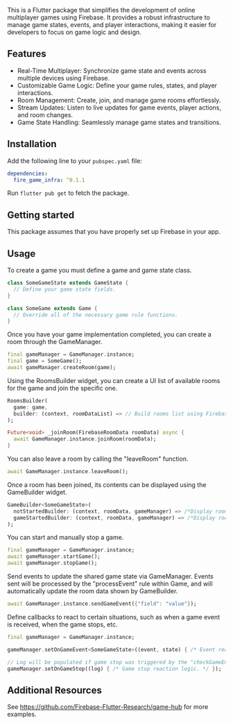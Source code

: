 This is a Flutter package that simplifies the development of online multiplayer games using Firebase. It provides a robust infrastructure to manage game states, events, and player interactions, making it easier for developers to focus on game logic and design.

## Features

- Real-Time Multiplayer: Synchronize game state and events across multiple devices using Firebase.
- Customizable Game Logic: Define your game rules, states, and player interactions.
- Room Management: Create, join, and manage game rooms effortlessly.
- Stream Updates: Listen to live updates for game events, player actions, and room changes.
- Game State Handling: Seamlessly manage game states and transitions.

## Installation

Add the following line to your `pubspec.yaml` file:
```yaml 
dependencies:
  fire_game_infra: ^0.1.1
```
Run `flutter pub get` to fetch the package.

## Getting started

This package assumes that you have properly set up Firebase in your app.

## Usage

To create a game you must define a game and game state class.
```dart
class SomeGameState extends GameState {
  // Define your game state fields.
}

class SomeGame extends Game {
  // Override all of the necessary game rule functions.
}
```

Once you have your game implementation completed, you can create a room through the GameManager.
```dart
final gameManager = GameManager.instance;
final game = SomeGame();
await gameManager.createRoom(game);
```

Using the RoomsBuilder widget, you can create a UI list of available rooms for the game and join the specific one.
```dart
RoomsBuilder(
  game: game,
  builder: (context, roomDataList) => // Build rooms list using Firebase room data objects.
);
```
```dart
Future<void> _joinRoom(FirebaseRoomData roomData) async {
  await GameManager.instance.joinRoom(roomData);
}
```

You can also leave a room by calling the "leaveRoom" function.
```dart
await GameManager.instance.leaveRoom();
```

Once a room has been joined, its contents can be displayed using the GameBuilder widget.
```dart
GameBuilder<SomeGameState>(
  notStartedBuilder: (context, roomData, gameManager) => /*Display room data when game has not started.*/,
  gameStartedBuilder: (context, roomData, gameManager) => /*Display room data when game has started. This builder has access to the game state.*/,
);
```

You can start and manually stop a game.
```dart
final gameManager = GameManager.instance;
await gameManager.startGame();
await gameManager.stopGame();
```

Send events to update the shared game state via GameManager. Events sent will be processed by the "processEvent" rule within Game, and will automatically update the room data shown by GameBuilder.
```dart
await GameManager.instance.sendGameEvent({"field": "value"});
```

Define callbacks to react to certain situations, such as when a game event is received, when the game stops, etc.
```dart
final gameManager = GameManager.instance;

gameManager.setOnGameEvent<SomeGameState>((event, state) { /* Event reaction logic. */ });

// Log will be populated if game stop was triggered by the "checkGameEnd" rule within Game.
gameManager.setOnGameStop((log) { /* Game stop reaction logic. */ });
```

## Additional Resources

See https://github.com/Firebase-Flutter-Research/game-hub for more examples.
